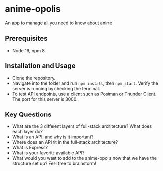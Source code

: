 # anime-opolis
An app to manage all you need to know about anime

## Prerequisites
- Node 16, npm 8

## Installation and Usage
- Clone the repository.
- Navigate into the folder and run `npm install`, then `npm start`. Verify the server is running by checking the terminal.
- To test API endpoints, use a client such as Postman or Thunder Client. The port for this server is 3000.

## Key Questions 
- What are the 3 different layers of full-stack architecture? What does each layer do?
- What is an API, and why is it important?
- Where does an API fit in the full-stack architecture?
- What is Express?
- What is your favorite available API?
- What would you want to add to the anime-opolis now that we have the structure set up? Feel free to brainstorm!
